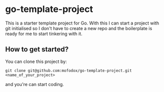 # go-template-project

This is a starter template project for Go. With this I can start a project with git initialised so I don't have to create a new repo and the boilerplate is ready for me to start tinkering with it.

## How to get started?

You can clone this project by:

```
git clone git@github.com:mofodox/go-template-project.git <name_of_your_project>
```

and you're can start coding.
